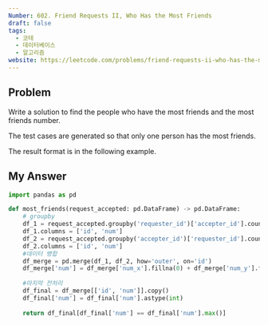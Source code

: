 ```yaml
---
Number: 602. Friend Requests II, Who Has the Most Friends
draft: false
tags:
  - 코테
  - 데이터베이스
  - 알고리즘
website: https://leetcode.com/problems/friend-requests-ii-who-has-the-most-friends/
---
```

## Problem

Write a solution to find the people who have the most friends and the most friends number.

The test cases are generated so that only one person has the most friends.

The result format is in the following example.

## My Answer
```python
import pandas as pd

def most_friends(request_accepted: pd.DataFrame) -> pd.DataFrame:
	# groupby 
	df_1 = request_accepted.groupby('requester_id')['accepter_id'].count().to_frame().reset_index()
	df_1.columns = ['id', 'num']
	df_2 = request_accepted.groupby('accepter_id')['requester_id'].count().to_frame().reset_index()
	df_2.columns = ['id', 'num']
	#데이터 병합
	df_merge = pd.merge(df_1, df_2, how='outer', on='id')
	df_merge['num'] = df_merge['num_x'].fillna(0) + df_merge['num_y'].fillna(0)
	
	#마지막 전처리
	df_final = df_merge[['id', 'num']].copy()
	df_final['num'] = df_final['num'].astype(int)
	
	return df_final[df_final['num'] == df_final['num'].max()]
```

